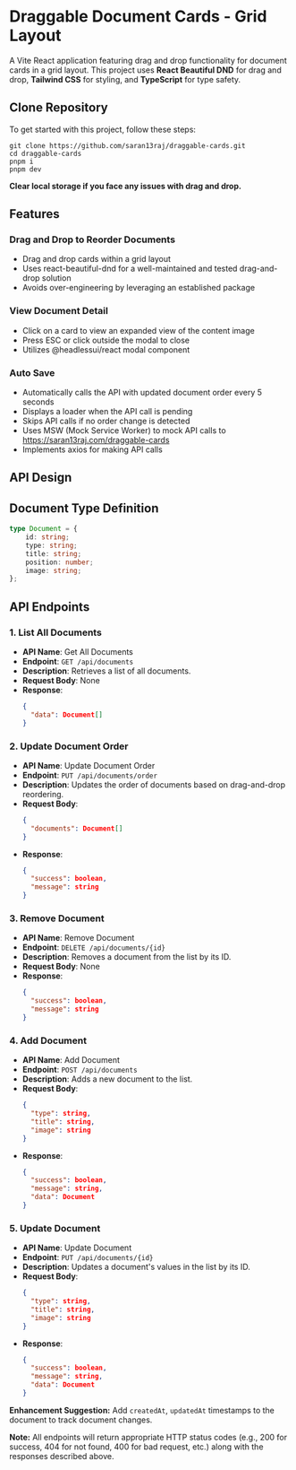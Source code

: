 # Draggable Document Cards - Grid Layout

A Vite React application featuring drag and drop functionality for document cards in a grid layout. This project uses **React Beautiful DND** for drag and drop, **Tailwind CSS** for styling, and **TypeScript** for type safety.

## Clone Repository

To get started with this project, follow these steps:

```
git clone https://github.com/saran13raj/draggable-cards.git
cd draggable-cards
pnpm i
pnpm dev
```

**Clear local storage if you face any issues with drag and drop.**

## Features

### Drag and Drop to Reorder Documents

-   Drag and drop cards within a grid layout
-   Uses react-beautiful-dnd for a well-maintained and tested drag-and-drop solution
-   Avoids over-engineering by leveraging an established package

### View Document Detail

-   Click on a card to view an expanded view of the content image
-   Press ESC or click outside the modal to close
-   Utilizes @headlessui/react modal component

### Auto Save

-   Automatically calls the API with updated document order every 5 seconds
-   Displays a loader when the API call is pending
-   Skips API calls if no order change is detected
-   Uses MSW (Mock Service Worker) to mock API calls to https://saran13raj.com/draggable-cards
-   Implements axios for making API calls

## API Design

## Document Type Definition

```typescript
type Document = {
	id: string;
	type: string;
	title: string;
	position: number;
	image: string;
};
```

## API Endpoints

### 1. List All Documents

-   **API Name**: Get All Documents
-   **Endpoint**: `GET /api/documents`
-   **Description**: Retrieves a list of all documents.
-   **Request Body**: None
-   **Response**:
    ```json
    {
      "data": Document[]
    }
    ```

### 2. Update Document Order

-   **API Name**: Update Document Order
-   **Endpoint**: `PUT /api/documents/order`
-   **Description**: Updates the order of documents based on drag-and-drop reordering.
-   **Request Body**:
    ```json
    {
      "documents": Document[]
    }
    ```
-   **Response**:
    ```json
    {
      "success": boolean,
      "message": string
    }
    ```

### 3. Remove Document

-   **API Name**: Remove Document
-   **Endpoint**: `DELETE /api/documents/{id}`
-   **Description**: Removes a document from the list by its ID.
-   **Request Body**: None
-   **Response**:
    ```json
    {
      "success": boolean,
      "message": string
    }
    ```

### 4. Add Document

-   **API Name**: Add Document
-   **Endpoint**: `POST /api/documents`
-   **Description**: Adds a new document to the list.
-   **Request Body**:
    ```json
    {
      "type": string,
      "title": string,
      "image": string
    }
    ```
-   **Response**:
    ```json
    {
      "success": boolean,
      "message": string,
      "data": Document
    }
    ```

### 5. Update Document

-   **API Name**: Update Document
-   **Endpoint**: `PUT /api/documents/{id}`
-   **Description**: Updates a document's values in the list by its ID.
-   **Request Body**:
    ```json
    {
      "type": string,
      "title": string,
      "image": string
    }
    ```
-   **Response**:
    ```json
    {
      "success": boolean,
      "message": string,
      "data": Document
    }
    ```

**Enhancement Suggestion:** Add `createdAt`, `updatedAt` timestamps to the document to track document changes.

**Note:** All endpoints will return appropriate HTTP status codes (e.g., 200 for success, 404 for not found, 400 for bad request, etc.) along with the responses described above.
